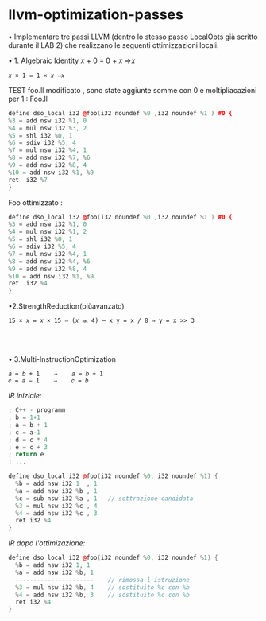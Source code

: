 # llvm-optimization-passes

• Implementare tre passi LLVM (dentro lo stesso passo LocalOpts già scritto durante il LAB 2) che realizzano le seguenti ottimizzazioni locali:

• 1. Algebraic Identity 𝑥 + 0 = 0 + 𝑥 ⇒𝑥


`𝑥 × 1 = 1 × 𝑥 ⇒𝑥`

 
 TEST foo.ll modificato , sono state aggiunte somme con 0 e moltipliacazioni per 1 :
 Foo.ll
 ```c++
define dso_local i32 @foo(i32 noundef %0 ,i32 noundef %1 ) #0 {
%3 = add nsw i32 %1, 0
%4 = mul nsw i32 %3, 2
%5 = shl i32 %0, 1
%6 = sdiv i32 %5, 4
%7 = mul nsw i32 %4, 1
%8 = add nsw i32 %7, %6
%9 = add nsw i32 %8, 4
%10 = add nsw i32 %1, %9
ret  i32 %7
}
```
 
 Foo ottimizzato :
 ```c++
define dso_local i32 @foo(i32 noundef %0 ,i32 noundef %1 ) #0 {
%3 = add nsw i32 %1, 0
%4 = mul nsw i32 %1, 2
%5 = shl i32 %0, 1
%6 = sdiv i32 %5, 4
%7 = mul nsw i32 %4, 1
%8 = add nsw i32 %4, %6
%9 = add nsw i32 %8, 4
%10 = add nsw i32 %1, %9
ret  i32 %4
}
```
 
 

•2.StrengthReduction(piùavanzato)


`15 × 𝑥 = 𝑥 × 15 ⇒ (𝑥 ≪ 4) – x y = x / 8 ⇒ y = x >> 3`

<br><br>

• 3.Multi-InstructionOptimization


```text
𝑎 = 𝑏 + 1    ⇒    𝑎 = 𝑏 + 1
𝑐 = 𝑎 − 1    ⇒    𝑐 = 𝑏
```

*IR iniziale:*

```c++
; C++ - programm
; b = 1+1
; a = b + 1
; c = a-1 
; d = c * 4
; e = c + 3
; return e
; ...

define dso_local i32 @foo(i32 noundef %0, i32 noundef %1) {
  %b = add nsw i32 1  , 1 
  %a = add nsw i32 %b , 1   
  %c = sub nsw i32 %a , 1   // sottrazione candidata
  %3 = mul nsw i32 %c , 4  
  %4 = add nsw i32 %c , 3
  ret i32 %4
}
```

*IR dopo l'ottimizazione:*

```c++
define dso_local i32 @foo(i32 noundef %0, i32 noundef %1) {
  %b = add nsw i32 1, 1
  %a = add nsw i32 %b, 1
  ----------------------    // rimossa l'istruzione
  %3 = mul nsw i32 %b, 4    // sostituito %c con %b
  %4 = add nsw i32 %b, 3    // sostituito %c con %b
  ret i32 %4
}
```



